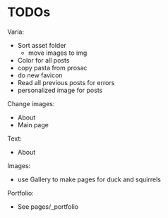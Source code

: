 # TODOs

Varia:
  - Sort asset folder
    - move images to img
  - Color for all posts
  - copy pasta from prosac
  - do new favicon
  - Read all previous posts for errors
  - personalized image for posts

Change images:
  - About
  - Main page

Text:
  - About

Images:
  - use Gallery to make pages for duck and squirrels

Portfolio:
  - See pages/_portfolio
